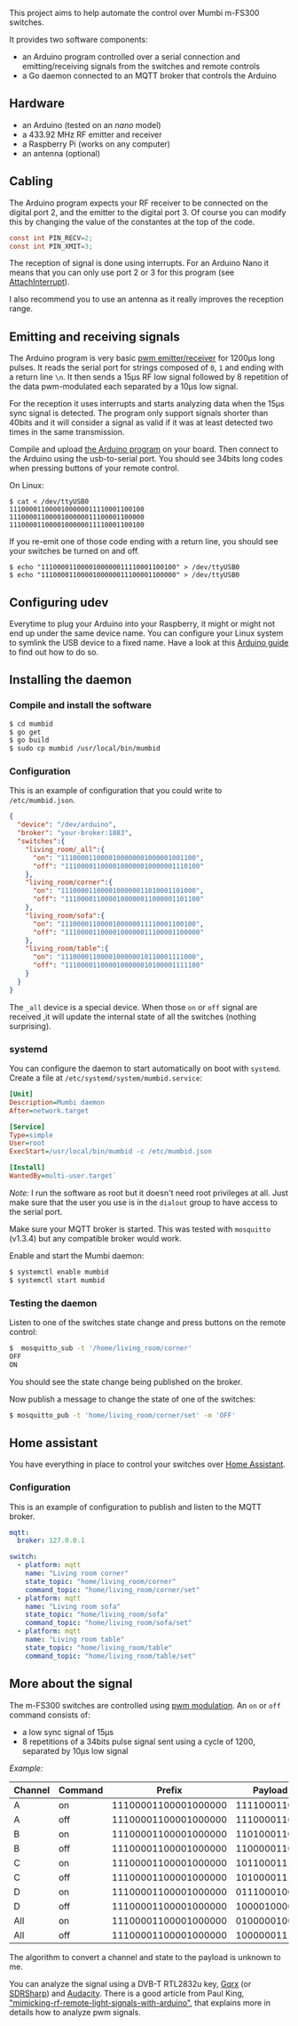 This project aims to help automate the control over Mumbi m-FS300 switches.

It provides two software components:
* an Arduino program controlled over a serial connection and emitting/receiving signals from the switches and remote controls
* a Go daemon connected to an MQTT broker that controls the Arduino

## Hardware
* an Arduino (tested on an *nano* model)
* a 433.92 MHz RF emitter and receiver
* a Raspberry Pi (works on any computer)
* an antenna (optional)

## Cabling
The Arduino program expects your RF receiver to be connected on the digital port 2,
and the emitter to the digital port 3. Of course you can modify this by changing the value of the constantes at the top of the code.

```c
const int PIN_RECV=2;
const int PIN_XMIT=3;
```

The reception of signal is done using interrupts. For an Arduino
Nano it means that you can only use port 2 or 3 for this program (see [AttachInterrupt](https://www.arduino.cc/en/Reference/AttachInterrupt)).

I also recommend you to use an antenna as it really improves the reception range.

## Emitting and receiving signals
The Arduino program is very basic [pwm emitter/receiver](https://en.wikipedia.org/wiki/Pulse-width_modulation) for 1200μs long pulses. It reads the serial port for strings composed of `0`, `1` and ending with a return line `\n`.
It then sends a 15μs RF low signal followed by 8 repetition of the data pwm-modulated each separated by a 10μs low signal.

For the reception it uses interrupts and starts analyzing data when the 15μs sync signal is detected.
The program only support signals shorter than 40bits and it will consider a signal as valid
if it was at least detected two times in the same transmission.

Compile and upload [the Arduino program](arduino-pwm/arduino-pwm.ino) on your board.
Then connect to the Arduino using the usb-to-serial port. You should see 34bits long codes when pressing buttons of your remote control.

On Linux:
```
$ cat < /dev/ttyUSB0
1110000110000100000011110001100100
1110000110000100000011100001100000
1110000110000100000011110001100100
```

If you re-emit one of those code ending with a return line, you should see your switches be turned on and off.

```
$ echo "1110000110000100000011110001100100" > /dev/ttyUSB0
$ echo "1110000110000100000011100001100000" > /dev/ttyUSB0
```

## Configuring udev
Everytime to plug your Arduino into your Raspberry, it might or might not end up under the same device name. You can configure your Linux system to symlink the USB device to a fixed name. Have a look at this [Arduino guide](http://playground.arduino.cc/Linux/All) to find out how to do so.


## Installing the daemon

### Compile and install the software
```bash
$ cd mumbid
$ go get
$ go build
$ sudo cp mumbid /usr/local/bin/mumbid
```

### Configuration
This is an example of configuration that you could write to `/etc/mumbid.json`.
```json
{
  "device": "/dev/arduino",
  "broker": "your-broker:1883",
  "switches":{
    "living_room/_all":{
      "on": "1110000110000100000001000001001100",
      "off": "1110000110000100000010000001110100"
    },
    "living_room/corner":{
      "on": "1110000110000100000011010001101000",
      "off": "1110000110000100000011000001101100"
    },
    "living_room/sofa":{
      "on": "1110000110000100000011110001100100",
      "off": "1110000110000100000011100001100000"
    },
    "living_room/table":{
      "on": "1110000110000100000010110001111000",
      "off": "1110000110000100000010100001111100"
    }
  }
}
```

The `_all` device is a special device. When those `on` or `off` signal are received ,it will  update the internal state of all the  switches (nothing surprising).

### systemd
You can configure the daemon to start automatically on boot with `systemd`.
Create a file at `/etc/systemd/system/mumbid.service`:
```ini
[Unit]
Description=Mumbi daemon
After=network.target

[Service]
Type=simple
User=root
ExecStart=/usr/local/bin/mumbid -c /etc/mumbid.json

[Install]
WantedBy=multi-user.target`
```
_Note:_ I run the software as root but it doesn't need root privileges at all. Just make sure that the user you use is in the `dialout` group to have access to the serial port.

Make sure your MQTT broker is started. This was tested with `mosquitto` (v1.3.4) but any compatible broker would work.

Enable and start the Mumbi daemon:
```bash
$ systemctl enable mumbid
$ systemctl start mumbid
```

### Testing the daemon
Listen to one of the switches state change and press buttons on the remote control:
```bash
$  mosquitto_sub -t '/home/living_room/corner'
OFF
ON
```

You should see the state change being published on the broker.

Now publish a message to change the state of one of the switches:
```bash
$ mosquitto_pub -t 'home/living_room/corner/set' -m 'OFF'
```

## Home assistant
You have everything in place to control your switches over [Home Assistant](https://home-assistant.io/).

### Configuration
This is an example of configuration to publish and listen to the MQTT broker.
```yaml
mqtt:
  broker: 127.0.0.1

switch:
  - platform: mqtt
    name: "Living room corner"
    state_topic: "home/living_room/corner"
    command_topic: "home/living_room/corner/set"
  - platform: mqtt
    name: "Living room sofa"
    state_topic: "home/living_room/sofa"
    command_topic: "home/living_room/sofa/set"
  - platform: mqtt
    name: "Living room table"
    state_topic: "home/living_room/table"
    command_topic: "home/living_room/table/set"
```

## More about the signal
The m-FS300 switches are controlled using [pwm modulation](https://en.wikipedia.org/wiki/Pulse-width_modulation).
An `on` or `off` command consists of:
* a low sync signal of 15μs
* 8 repetitions of a 34bits pulse signal sent using a cycle of 1200, separated by 10μs low signal

_Example:_

| Channel | Command  | Prefix               | Payload      | Suffix |
| --------| -------- | -------------------- | ------------ | ------ |
| A       | on       | 11100001100001000000 | 111100011001 | 00     |
| A       | off      | 11100001100001000000 | 111000011000 | 00     |
| B       | on       | 11100001100001000000 | 110100011010 | 00     |
| B       | off      | 11100001100001000000 | 110000011011 | 00     |
| C       | on       | 11100001100001000000 | 101100011110 | 00     |
| C       | off      | 11100001100001000000 | 101000011111 | 00     |
| D       | on       | 11100001100001000000 | 011100010001 | 00     |
| D       | off      | 11100001100001000000 | 100001000000 | 00     |
| All     | on       | 11100001100001000000 | 010000010011 | 00     |
| All     | off      | 11100001100001000000 | 100000011101 | 00     |

The algorithm to convert a channel and state to the payload is unknown to me.

You can analyze the signal using a DVB-T RTL2832u key, [Gqrx](http://gqrx.dk/) (or [SDRSharp](http://airspy.com/))
and [Audacity](http://www.audacityteam.org/). There is a good article from Paul King,   ["mimicking-rf-remote-light-signals-with-arduino"](http://nrocy.com/2014/08/02/mimicking-rf-remote-light-signals-with-arduino/),
that explains more in details how to analyze pwm signals.
